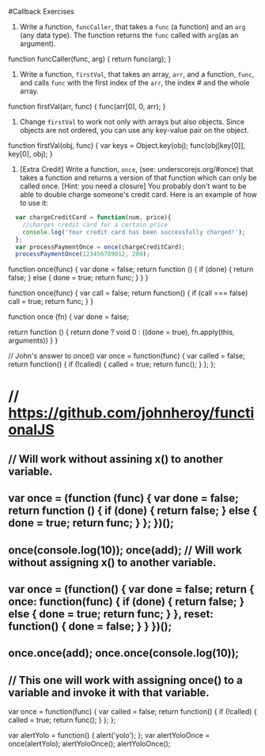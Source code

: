 #Callback Exercises

1. Write a function, `funcCaller`, that takes a `func` (a function) and an `arg` (any data type). The function returns the `func` called
with `arg`(as an argument).

function funcCaller(func, arg) {
	return func(arg);
}

1. Write a function, `firstVal`, that takes an array, `arr`, and a function, `func`, and calls `func` with the first index of the `arr`,
the index # and the whole array.

function firstVal(arr, func) {
	func(arr[0], 0, arr);
}


1. Change `firstVal` to work not only with arrays but also objects. Since objects are not ordered, you can use any key-value pair on the
object.

function firstVal(obj, func) {
	var keys = Object.key(obj);
	func(obj[key[0]], key[0], obj);
}

1. [Extra Credit] Write a function, `once`,
(see: underscorejs.org/#once) that takes a function and returns a version of that function which can only be called once.
[Hint: you need a closure]
You probably don't want to be able to double charge someone's credit card. Here is an example of how to use it:
  ```javascript
    var chargeCreditCard = function(num, price){
      //charges credit card for a certain price
      console.log('Your credit card has been successfully charged!');
    };
    var processPaymentOnce = once(chargeCreditCard);
    processPaymentOnce(123456789012, 200);
  ```
function once(func) {
	var done = false;
	return function () {
		if (done) {
			return false;
		} else {
			done = true;
			return func;
		}
	}
}

function once(func) {
	var call = false;
	return function() {
		if (call === false)
			call = true;
			return func;
	}
}

function once (fn) {
  var done = false;
  
  return function () {
    return done ? void 0 : ((done = true), fn.apply(this, arguments))
  }
}

// John's answer to once()
var once = function(func) {
  var called = false;
  return function() {
    if (!called) {
      called = true;
      return func();
    }
  };
};

// https://github.com/johnheroy/functionalJS
==================================================================================================================
// Will work without assining x() to another variable.
-----------------------------------
var once = (function (func) {
    var done = false;
    return function () {
        if (done) {
            return false;
        } else {
            done = true;
            return func;
        }
    };
})();
-----------------------------------
once(console.log(10));
once(add);
// Will work without assigning x() to another variable.
-----------------------------------
var once = (function() {
	var done = false;
    return {
    		once: function(func) {
        	if (done) {
            	return false;
            } else {
            	done = true;
                return func;
            }
        },
        reset: function() {
        	done = false;
        }
    }
})();
-----------------------------------
once.once(add);
once.once(console.log(10));
-----------------------------------
// This one will work with assigning once() to a variable and invoke it with that variable.
-----------------------------------
var once = function(func) {
  var called = false;
  return function() {
    if (!called) {
      called = true;
      return func();
    }
  };
};

var alertYolo = function() {
  alert('yolo');
};
var alertYoloOnce = once(alertYolo);
alertYoloOnce();
alertYoloOnce();



